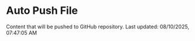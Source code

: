 # Auto Push File

Content that will be pushed to GitHub repository.
Last updated: 08/10/2025, 07:47:05 AM